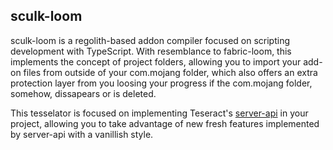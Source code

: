 ## sculk-loom

sculk-loom is a regolith-based addon compiler focused on scripting development with TypeScript. With resemblance to fabric-loom, this implements the concept of project folders, allowing you to import your add-on files from outside of your com.mojang folder, which also offers an extra protection layer from you loosing your progress if the com.mojang folder, somehow, dissapears or is deleted.

This tesselator is focused on implementing Teseract's [server-api](https://github.com/TeseractMCS/server-api) in your project, allowing you to take advantage of new fresh features implemented by server-api with a vanillish style.
